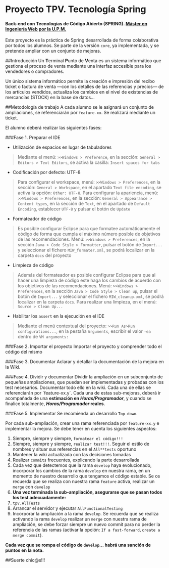 # Proyecto TPV. Tecnología Spring
#### Back-end con Tecnologías de Código Abierto (SPRING). [Máster en Ingeniería Web por la U.P.M.](http://miw.etsisi.upm.es)
Este proyecto es la práctica de Spring desarrollada de forma colaborativa por todos los alumnos. Se parte de la versión `core`, ya implementada, y se pretende ampliar con un conjunto de mejoras.

##Introducción
Un **T**erminal **P**unto de **V**enta es un sistema informático que gestiona el proceso de venta mediante una interfaz accesible para los vendedores o compradores.

Un único sistema informático permite la creación e impresión del recibo ticket o factura de venta —con los detalles de las referencias y precios— de los artículos vendidos, actualiza los cambios en el nivel de existencias de mercancías (STOCK) en la base de datos...

##Metodología de trabajo
A cada alumno se le asignará un conjunto de ampliaciones, se referenciarán por `feature-xx`. Se realizará mediante un ticket.

El alumno deberá realizar las siguientes fases:

###Fase 1. Preparar el IDE
* Utilización de espacios en lugar de tabuladores

 > Mediante el menú: `>>Windows > Preference`, en la sección: `General > Editors > Text Editors`, se activa la casilla: `Insert spaces for tabs`

* Codificación por defecto: UTF-8
 > Para configurar el workspace, menú: `>>Windows > Preferences`, en la sección: `General > Workspace`, en el apartado `Text file encoding`, se activa la opción: `Other: UTF-8`.
 > Para configurar la apariencia, menú: `>>Windows > Preferences`, en la sección: `General > Appearance > Content types`, en la sección de `Text`, en el apartado de `Default Encoding`, establecer `UTF-8` y pulsar el botón de `Update`

* Formateador de código

 > Es posible configurar Eclipse para que formatee automáticamente el código de forma que cumpla el máximo número posible de objetivos de las recomendaciones. Menú: `>>Windows > Preferences`, en la sección `Java > Code Style > Formatter`, pulsar el botón de `Import...` y seleccionar el fichero `MIW_formater.xml`, se podrá localizar en la carpeta `docs` del proyecto

* Limpieza de código
 > Además del formateador es posible configurar Eclipse para que al hacer una limpieza de código este haga los cambios de acuerdo con los objetivos de las recomendaciones. Menú: `>>Windows > Preferences`, en la sección `Java > Code Style > Clean up`, pulsar el botón de `Import...` y seleccionar el fichero `MIW_cleanup.xml`, se podrá localizar en la carpeta `docs`. Para realizar una limpieza, en el menú: `Source > Clean Up...`

* Habilitar los `assert` en la ejecución en el IDE
 > Mediante el menú contextual del proyecto: `>>Run As>Run configurations...`, en la pestaña `Arguments`, escribir el valor `-ea` dentro de `VM arguments:`

###Fase 2. Importar el proyecto
Importar el proyecto y comprender todo el código del mismo

###Fase 3. Documentar
Aclarar y detallar la documentación de la mejora en la Wiki.

###Fase 4. Dividir y documentar
Dividir la ampliación en un subconjunto de pequeñas ampliaciones, que puedan ser implementadas y probadas con los test necesarios. Documentar todo ello en la wiki. Cada una de ellas se referenciarán por ´feature-xx.y´. Cada una de estas sub-mejoras, deberá ir acompañada de una **estimación en _Horas/Programador_**, y cuando se finalice totalmente, **_Horas/Programador_ reales**.

###Fase 5. Implementar
Se recomienda un desarrollo `Top-down`.

Por cada sub-ampliación, crear una rama referenciada por `feature-xx.y` e implementar la mejora. Se debe tener en cuenta los siguientes aspectos:

1. Siempre, siempre y siempre, `formatear el código!!!`
1. Siempre, siempre y siempre, `realizar test!!!`. Seguir el estilo de nombres y situar sus referencias en el `All**tests` oportuno
1. Mantener la wiki actualizada con las decisiones tomadas
1. Realizar `commits` frecuentes, explicando la parte desarrollada
1. Cada vez que detectemos que la rama `develop` haya evolucionado, incorporar los cambios de la rama `develop` en nuestra rama, en un momento de nuestro desarrollo que tengamos el código estable. Se os recuerda que se realiza con nuestra rama `feature` activa, realizar un `merge` con `develop`
1. **Una vez terminada la sub-ampliación, asegurarse que se pasan todos los test adecuadamente:**
 1. `tpv.AllTests`
 1. Arrancar el servidor y ejecutar `AllFunctionalTesting`
1. Incorporar la ampliación a la rama `develop`. Se recuerda que se realiza activando la rama `develop` realizar un `merge` con nuestra rama de ampliación, se debe forzar siempre un nuevo commit para no perder la referencia de las ramas (activar la opción: `If a fast-forward,create a merge commit`).

**Cada vez que se rompa el código de `develop`... habrá una sanción de puntos en la nota.**

##Suerte chic@s!!!

